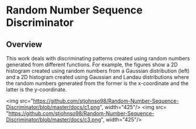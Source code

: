 # Random Number Sequence Discriminator

## Overview
This work deals with discriminating patterns created using random numbers generated from different functions. For example, the figures show a 2D histogram created using random numbers from a Gaussian distribution (left) and a 2D histogram created using Gaussian and Landau distributions where the random numbers generated from the former is the x-coordinate and the latter is the y-coordinate.

<img src="https://github.com/stjohnso98/Random-Number-Sequence-Discriminator/blob/master/docs/c1.png", width="425"/> <img src= "https://github.com/stjohnso98/Random-Number-Sequence-Discriminator/blob/master/docs/c3.png", width="425"/>
